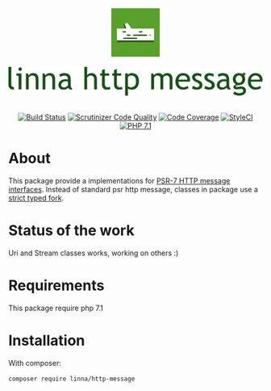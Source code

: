 <div align="center">
    <a href="#"><img src="logo-linna-96.png" alt="Linna Logo"></a>
</div>

<br/>

<div align="center">
    <a href="#"><img src="logo-http-message.png" alt="Linna dotenv Logo"></a>
</div>

<br/>

<div align="center">

[![Build Status](https://travis-ci.org/linna/http-message.svg?branch=master)](https://travis-ci.org/linna/http-message)
[![Scrutinizer Code Quality](https://scrutinizer-ci.com/g/linna/http-message/badges/quality-score.png?b=master)](https://scrutinizer-ci.com/g/linna/http-message/?branch=master)
[![Code Coverage](https://scrutinizer-ci.com/g/linna/http-message/badges/coverage.png?b=master)](https://scrutinizer-ci.com/g/linna/http-message/?branch=master)
[![StyleCI](https://github.styleci.io/repos/96924222/shield?branch=master&style=flat)](https://github.styleci.io/repos/96924222)
[![PHP 7.1](https://img.shields.io/badge/PHP-7.1-8892BF.svg)](http://php.net)

</div>

# About
This package provide a implementations for [PSR-7 HTTP message interfaces](https://github.com/php-fig/fig-standards/blob/master/accepted/PSR-7-http-message.md). Instead of
standard psr http message, classes in package use a [strict typed fork](https://github.com/s3b4stian/http-message).

# Status of the work
Uri and Stream classes works, working on others :)

# Requirements
This package require php 7.1

# Installation
With composer:
```
composer require linna/http-message
```
